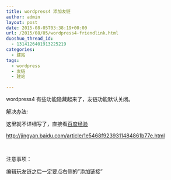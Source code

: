 ```yaml
---
title: wordpress4 添加友链
author: admin
layout: post
date: 2015-08-05T03:38:19+00:00
url: /2015/08/05/wordpress4-friendlink.html
duoshuo_thread_id:
  - 1314126401913225219
categories:
  - 建站
tags:
  - wordpress
  - 友链
  - 建站

---
```

wordpress4 有些功能隐藏起来了，友链功能默认关闭。

解决办法:

这里就不详细写了，直接看<a href="http://jingyan.baidu.com/article/1e5468f9239311484861b77e.html" target="_blank">百度经验</a><!--more-->

<a href="http://jingyan.baidu.com/article/1e5468f9239311484861b77e.html" target="_blank">http://jingyan.baidu.com/article/1e5468f9239311484861b77e.html</a>

&nbsp;

注意事项：

编辑玩友链之后一定要点右侧的&#8221;添加链接&#8221;